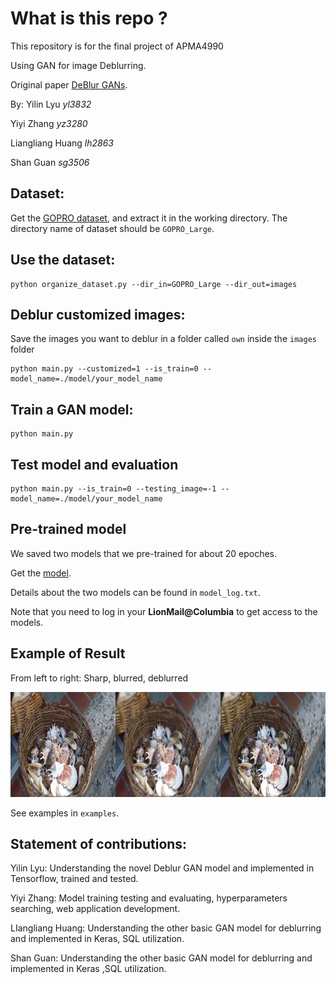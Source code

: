 # What is this repo ?

This repository is for the final project of APMA4990

Using GAN for image Deblurring. 

Original paper [DeBlur GANs](https://arxiv.org/pdf/1711.07064.pdf). 


By:
Yilin Lyu	 *yl3832*

Yiyi Zhang *yz3280*

Liangliang Huang *lh2863*

Shan Guan  *sg3506*


## Dataset:

Get the [GOPRO dataset](https://drive.google.com/file/d/1H0PIXvJH4c40pk7ou6nAwoxuR4Qh_Sa2/view?usp=sharing), and extract it in the working directory. The directory name of dataset should be `GOPRO_Large`.

## Use the dataset:
```
python organize_dataset.py --dir_in=GOPRO_Large --dir_out=images
```

## Deblur customized images:

Save the images you want to deblur in a folder called `own` inside the `images` folder

```
python main.py --customized=1 --is_train=0 --model_name=./model/your_model_name
```

## Train a GAN model:
```
python main.py 
```

## Test model and evaluation 
```
python main.py --is_train=0 --testing_image=-1 --model_name=./model/your_model_name
```

## Pre-trained model
We saved two models that we pre-trained for about 20 epoches. 

Get the [model](https://drive.google.com/drive/folders/1kkcD8GRtkKO720eh9nFNFHD4UBb0vBBG?usp=sharing).

Details about the two models can be found in `model_log.txt`. 

Note that you need to log in your **LionMail@Columbia** to get access to the models.

## Example of Result
From left to right: Sharp, blurred, deblurred

![image](https://github.com/yl3829/deblur_tf/blob/master/examples/7200_0.png)

See examples in `examples`.

## Statement of contributions:

Yilin Lyu: Understanding the novel Deblur GAN model and implemented in Tensorflow, trained and tested. 

Yiyi Zhang:  Model training testing and evaluating, hyperparameters searching, web application development. 

LIangliang Huang: Understanding the other basic GAN model for deblurring and implemented in Keras,  SQL utilization.    

Shan Guan: Understanding the other basic GAN model for deblurring and implemented in Keras ,SQL utilization.  
